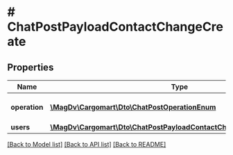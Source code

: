# # ChatPostPayloadContactChangeCreate

## Properties

Name | Type | Description | Notes
------------ | ------------- | ------------- | -------------
**operation** | [**\MagDv\Cargomart\Dto\ChatPostOperationEnum**](ChatPostOperationEnum.md) | Тип операции. Тут всегда create. |
**users** | [**\MagDv\Cargomart\Dto\ChatPostPayloadContactChangeCreateUsersInner[]**](ChatPostPayloadContactChangeCreateUsersInner.md) | Пользователи |

[[Back to Model list]](../../README.md#models) [[Back to API list]](../../README.md#endpoints) [[Back to README]](../../README.md)
